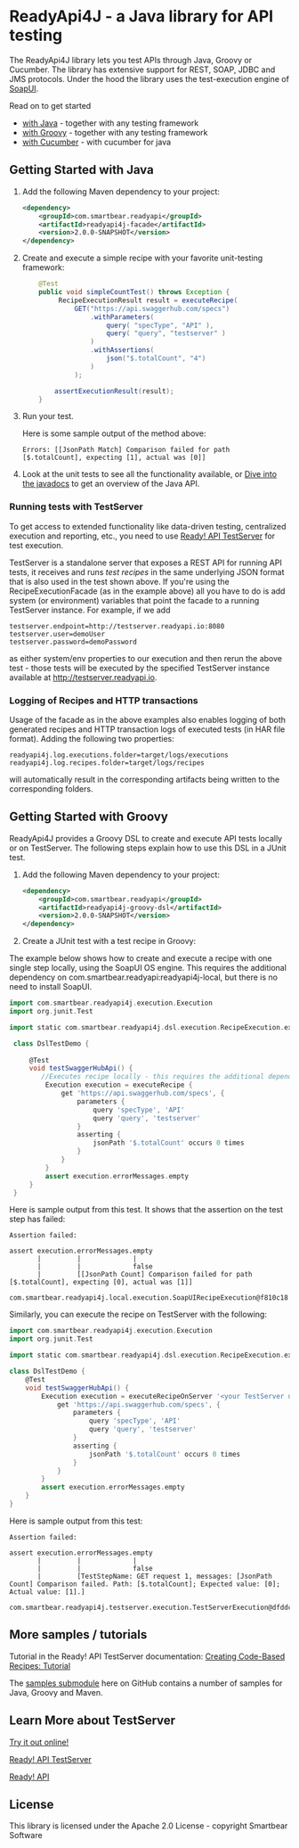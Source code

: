 # ReadyApi4J - a Java library for API testing

The ReadyApi4J library lets you test APIs through Java, Groovy or Cucumber. The library has extensive support for REST, SOAP, JDBC and JMS protocols. Under the hood the library uses the test-execution engine of [SoapUI](http://www.soapui.org).

Read on to get started
* [with Java](#getting-started-with-java) - together with any testing framework
* [with Groovy](#getting-started-with-groovy) - together with any testing framework 
* [with Cucumber](modules/cucumber) - with cucumber for java 

## Getting Started with Java

1. Add the following Maven dependency to your project:
 
	```xml
	<dependency>
		<groupId>com.smartbear.readyapi</groupId>
		<artifactId>readyapi4j-facade</artifactId>
		<version>2.0.0-SNAPSHOT</version>
	</dependency>
	```

2. Create and execute a simple recipe with your favorite unit-testing framework:

	```java
	    @Test
        public void simpleCountTest() throws Exception {
             RecipeExecutionResult result = executeRecipe(
                 GET("https://api.swaggerhub.com/specs")
                     .withParameters(
                         query( "specType", "API" ),
                         query( "query", "testserver" )
                     )
                     .withAssertions(
                         json("$.totalCount", "4")
                     )                 
                 );
    
            assertExecutionResult(result);
        }
	```

3. Run your test.

    Here is some sample output of the method above:
    ```
    Errors: [[JsonPath Match] Comparison failed for path [$.totalCount], expecting [1], actual was [0]] 
    ```

4. Look at the unit tests to see all the functionality available, or [Dive into the javadocs](http://smartbear.github.io/readyapi4j/apidocs/) to get an overview of the Java API.

### Running tests with TestServer

To get access to extended functionality like data-driven testing, centralized execution and reporting, etc., you 
need to use [Ready! API TestServer](http://readyapi.smartbear.com/testserver/start) for test execution. 

TestServer is a standalone server that exposes a REST API for running API tests, it receives and runs *test recipes* 
in the same underlying JSON format that is also used in the test shown above. If you're using the RecipeExecutionFacade 
(as in the example above) all you have to do is add system (or environment) variables that point the facade to a 
running TestServer instance. For example, if we add

```
testserver.endpoint=http://testserver.readyapi.io:8080
testserver.user=demoUser
testserver.password=demoPassword
```
	
as either system/env properties to our execution and then rerun the above test - those tests will be executed by the 
specified TestServer instance available at http://testserver.readyapi.io.

### Logging of Recipes and HTTP transactions

Usage of the facade as in the above examples also enables logging of both generated recipes and HTTP transaction logs 
of executed tests (in HAR file format). Adding the following two properties:

```
readyapi4j.log.executions.folder=target/logs/executions
readyapi4j.log.recipes.folder=target/logs/recipes
```

will automatically result in the corresponding artifacts being written to the corresponding folders.

## Getting Started with Groovy 

ReadyApi4J provides a Groovy DSL to create and execute API tests locally or on TestServer. 
The following steps explain how to use this DSL in a JUnit test.

1. Add the following Maven dependency to your project:
 
	```xml
	<dependency>
		<groupId>com.smartbear.readyapi</groupId>
		<artifactId>readyapi4j-groovy-dsl</artifactId>
		<version>2.0.0-SNAPSHOT</version>
	</dependency>
	```

2. Create a JUnit test with a test recipe in Groovy:

  The example below shows how to create and execute a recipe with one single step locally, using the SoapUI OS engine. 
  This requires the additional dependency on com.smartbear.readyapi:readyapi4j-local, but there is no need to install SoapUI. 
   ```groovy
   import com.smartbear.readyapi4j.execution.Execution
   import org.junit.Test
   
   import static com.smartbear.readyapi4j.dsl.execution.RecipeExecution.executeRecipe

    class DslTestDemo {
    
        @Test
        void testSwaggerHubApi() {
           //Executes recipe locally - this requires the additional dependency com.smartbear.readyapi:readyapi4j-local
            Execution execution = executeRecipe {
                get 'https://api.swaggerhub.com/specs', {
                    parameters {
                        query 'specType', 'API'
                        query 'query', 'testserver'
                    }
                    asserting {
                        jsonPath '$.totalCount' occurs 0 times
                    }
                }
            }
            assert execution.errorMessages.empty
        }
    }   
   ```
   Here is sample output from this test. It shows that the assertion on the test step has failed:
   ```
   Assertion failed: 
   
   assert execution.errorMessages.empty
          |         |             |
          |         |             false
          |         [[JsonPath Count] Comparison failed for path [$.totalCount], expecting [0], actual was [1]]
          com.smartbear.readyapi4j.local.execution.SoapUIRecipeExecution@f810c18
   ```
   
   Similarly, you can execute the recipe on TestServer with the following:
   ```groovy
   import com.smartbear.readyapi4j.execution.Execution
   import org.junit.Test
   
   import static com.smartbear.readyapi4j.dsl.execution.RecipeExecution.executeRecipeOnServer
   
   class DslTestDemo {
       @Test
       void testSwaggerHubApi() {
           Execution execution = executeRecipeOnServer '<your TestServer url, e.g. http://localhost:8080>', '<your user>', '<your password>', {
               get 'https://api.swaggerhub.com/specs', {
                   parameters {
                       query 'specType', 'API'
                       query 'query', 'testserver'
                   }
                   asserting {
                       jsonPath '$.totalCount' occurs 0 times
                   }
               }
           }
           assert execution.errorMessages.empty
       }
   }
   ```
Here is sample output from this test:
```
Assertion failed: 

assert execution.errorMessages.empty
       |         |             |
       |         |             false
       |         [TestStepName: GET request 1, messages: [JsonPath Count] Comparison failed. Path: [$.totalCount]; Expected value: [0]; Actual value: [1].]
       com.smartbear.readyapi4j.testserver.execution.TestServerExecution@dfddc9a
```
## More samples / tutorials

Tutorial in the Ready! API TestServer documentation: 
[Creating Code-Based Recipes: Tutorial](http://readyapi.smartbear.com/testserver/tutorials/code_based/start)

The [samples submodule](modules/samples) here on GitHub contains a number of samples for Java, Groovy and Maven.

## Learn More about TestServer

[Try it out online!](http://testserver.readyapi.io)

[Ready! API TestServer](http://readyapi.smartbear.com/testserver/intro/about)

[Ready! API](http://readyapi.smartbear.com/start)

## License

This library is licensed under the Apache 2.0 License - copyright Smartbear Software
